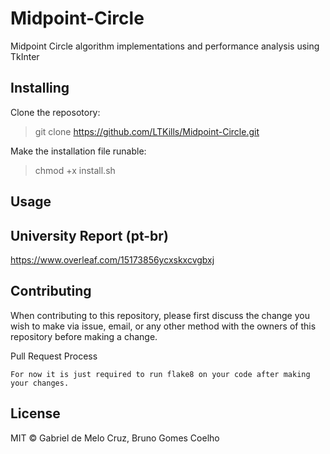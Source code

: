 # Midpoint-Circle
Midpoint Circle algorithm implementations and performance analysis using TkInter

## Installing

Clone the reposotory: 
> git clone https://github.com/LTKills/Midpoint-Circle.git

Make the installation file runable:
>chmod +x install.sh


## Usage


## University Report (pt-br)
https://www.overleaf.com/15173856ycxskxcvgbxj

## Contributing

When contributing to this repository, please first discuss the change you wish to make via issue, email, or any other method with the owners of this repository before making a change.

Pull Request Process
    
    For now it is just required to run flake8 on your code after making your changes.
    

## License

MIT © Gabriel de Melo Cruz, Bruno Gomes Coelho



